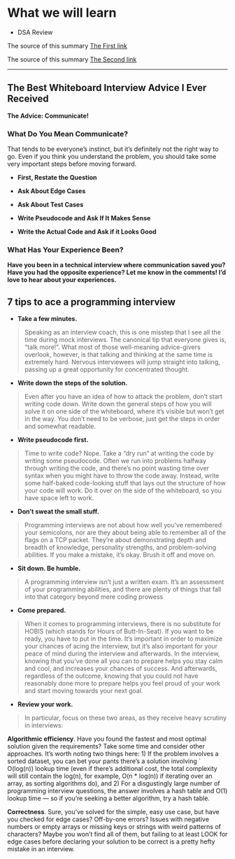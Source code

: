 # What we will learn

- DSA Review

The source of this summary [The First link](https://hackernoon.com/the-best-whiteboard-interview-advice-i-ever-received-3ebbfa72e4a)

The source of this summary [The Second link](https://medium.com/@steve_45636/6-tips-to-ace-a-whiteboard-programming-interview-f06c1b378bc6)

_______________________________________


## The Best Whiteboard Interview Advice I Ever Received

**The Advice: Communicate!**


### **What Do You Mean Communicate?**

That tends to be everyone’s instinct, but it’s definitely not the right way to go. Even if you think you understand the problem, you should take some very important steps before moving forward.

- **First, Restate the Question**


- **Ask About Edge Cases**


- **Ask About Test Cases**


- **Write Pseudocode and Ask If It Makes Sense**


- **Write the Actual Code and Ask if it Looks Good**



### What Has Your Experience Been?

**Have you been in a technical interview where communication saved you? Have you had the opposite experience? Let me know in the comments! I’d love to hear about your experiences.**



## 7 tips to ace a programming interview

- **Take a few minutes.**

> Speaking as an interview coach, this is one misstep that I see all the time during mock interviews. The canonical tip that everyone gives is, “talk more!”. What most of those well-meaning advice-givers overlook, however, is that talking and thinking at the same time is extremely hard. Nervous interviewees will jump straight into talking, passing up a great opportunity for concentrated thought.


- **Write down the steps of the solution.**


> Even after you have an idea of how to attack the problem, don’t start writing code down. Write down the general steps of how you will solve it on one side of the whiteboard, where it’s visible but won’t get in the way. You don’t need to be verbose, just get the steps in order and somewhat readable.

- **Write pseudocode first.**


> Time to write code? Nope. Take a “dry run” at writing the code by writing some pseudocode. Often we run into problems halfway through writing the code, and there’s no point wasting time over syntax when you might have to throw the code away. Instead, write some half-baked code-looking stuff that lays out the structure of how your code will work. Do it over on the side of the whiteboard, so you have space left to work.

- **Don’t sweat the small stuff.**


> Programming interviews are not about how well you’ve remembered your semicolons, nor are they about being able to remember all of the flags on a TCP packet. They’re about demonstrating depth and breadth of knowledge, personality strengths, and problem-solving abilities. If you make a mistake, it’s okay. Brush it off and move on.


- **Sit down. Be humble.**


> A programming interview isn’t just a written exam. It’s an assessment of your programming abilities, and there are plenty of things that fall into that category beyond mere coding prowess


- **Come prepared.**

> When it comes to programming interviews, there is no substitute for HOBIS (which stands for Hours of Butt-In-Seat). If you want to be ready, you have to put in the time. It’s important in order to maximize your chances of acing the interview, but it’s also important for your peace of mind during the interview and afterwards. In the interview, knowing that you’ve done all you can to prepare helps you stay calm and cool, and increases your chances of success. And afterwards, regardless of the outcome, knowing that you could not have reasonably done more to prepare helps you feel proud of your work and start moving towards your next goal.



- **Review your work.**


> In particular, focus on these two areas, as they receive heavy scrutiny in interviews:


**Algorithmic efficiency**. Have you found the fastest and most optimal solution given the requirements? Take some time and consider other approaches. It’s worth noting two things here: 1) If the problem involves a sorted dataset, you can bet your pants there’s a solution involving ` O(log(n)) lookup time (even if there’s additional cost, the total complexity will still contain the log(n), for example, O(n * log(n)) if iterating over an array, as sorting algorithms do), and 2) For a disgustingly large number of programming interview questions, the answer involves a hash table and O(1) lookup time — so if you’re seeking a better algorithm, try a hash table.

**Correctness**. Sure, you’ve solved for the simple, easy use case, but have you checked for edge cases? Off-by-one errors? Issues with negative numbers or empty arrays or missing keys or strings with weird patterns of characters? Maybe you won’t find all of them, but failing to at least LOOK for edge cases before declaring your solution to be correct is a pretty hefty mistake in an interview.

